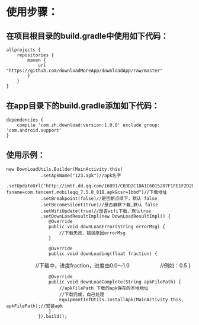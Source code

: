 使用步骤：
======

在项目根目录的build.gradle中使用如下代码：
------

    allprojects {
        repositories {
            maven {
                url "https://github.com/downloadMoreApp/downloadApp/raw/master"
            }
        }
    }


在app目录下的build.gradle添加如下代码：
-------------

    dependencies {
        compile 'com.zh.download:version:1.0.0' exclude group: 'com.android.support'
    }


使用示例：
-----------------
    new DownLoadUtils.Builder(MainActivity.this)
                 .setApkName("123.apk")//apk名字
                 .setUpdateUrl("http://imtt.dd.qq.com/16891/C03D2C1DA1C6015287F1FE1F2D2DAAD1.apk?fsname=com.tencent.mobileqq_7.5.8_818.apk&csr=1bbd")//下载地址
                 .setBreakpoint(false)//是否断点续下，默认 false
                 .setBecomeSilent(true)//是否静默下载,默认 false
                 .setWifiUpdate(true)//是否wifi下载，默认true
                 .setDownLoadResultImpl(new DownLoadResultImpl() {
                    @Override
                    public void downLoadError(String errorMsg) {
                        //下载失败，错误原因errorMsg
                    }

                    @Override
                    public void downLoading(float fraction) {
                        //下载中，进度fraction，进度由0.0～1.0
                        //例如：0.5
                    }

                    @Override
                    public void downLoadComplete(String apkFilePath) {
                        //apkFilePath 下载的apk保存的本地地址
                        //下载完成，自己处理
                        EquipmentInfUtils.installApk(MainActivity.this, apkFilePath);//安装apk
                    }
                }).build();
